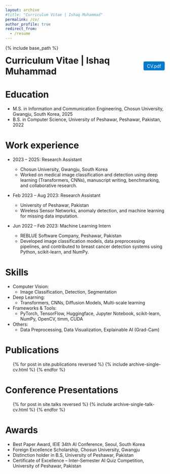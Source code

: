 ```yaml
---
layout: archive
#title: "Curriculum Vitae | Ishaq Muhammad"
permalink: /cv/
author_profile: true
redirect_from:
  - /resume
---
```


{% include base_path %}

<div style="display: flex; justify-content: space-between; align-items: center; margin-bottom: 1em;">
  <h1 style="margin: 0;">Curriculum Vitae | Ishaq Muhammad</h1>
  <a href="{{ '/files/cv.pdf' | relative_url }}" download
     style="text-decoration: none; padding: 0.4em 0.8em; background-color: #007acc; color: white; border-radius: 4px;">
    CV.pdf
  </a>
</div>

Education
======
* M.S. in Information and Communication Engineering, Chosun University, Gwangju, South Korea, 2025  
* B.S. in Computer Science, University of Peshawar, Peshawar, Pakistan, 2022

Work experience
======
* 2023 – 2025: Research Assistant  
  * Chosun University, Gwangju, South Korea  
  * Worked on medical image classification and detection using deep learning (Transformers, CNNs), manuscript writing, benchmarking, and collaborative research.

* Feb 2023 – Aug 2023: Research Assistant  
  * University of Peshawar, Pakistan  
  * Wireless Sensor Networks, anomaly detection, and machine learning for missing data imputation.

* Jun 2022 – Feb 2023: Machine Learning Intern  
  * REBLUE Software Company, Peshawar, Pakistan  
  * Developed image classification models, data preprocessing pipelines, and contributed to breast cancer detection systems using Python, scikit-learn, and NumPy.

Skills
======
* Computer Vision:
  * Image Classification, Detection, Segmentation
* Deep Learning:
  * Transformers, CNNs, Diffusion Models, Multi-scale learning
* Frameworks & Tools:
  * PyTorch, TensorFlow, Huggingface, Jupyter Notebook, scikit-learn, NumPy, OpenCV, timm, CUDA
* Others:
  * Data Preprocessing, Data Visualization, Explainable AI (Grad-Cam)

Publications
======
<ul>{% for post in site.publications reversed %}
  {% include archive-single-cv.html %}
{% endfor %}</ul>

Conference Presentations
======
<ul>{% for post in site.talks reversed %}
  {% include archive-single-talk-cv.html %}
{% endfor %}</ul>

Awards
======
* Best Paper Award, IEIE 34th AI Conference, Seoul, South Korea
* Foreign Excellence Scholarship, Chosun University, Gwangju
* Distinction holder in B.S, University of Peshawar, Pakistan
* Certificate of Excellence – Inter-Semester AI Quiz Competition, University of Peshawar, Pakistan
